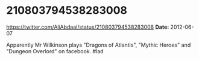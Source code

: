 # 210803794538283008
https://twitter.com/AliAbdaal/status/210803794538283008
**Date:** 2012-06-07

Apparently Mr Wilkinson plays "Dragons of Atlantis", "Mythic Heroes" and "Dungeon Overlord" on facebook. #lad
